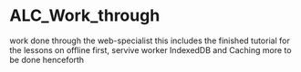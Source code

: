 # ALC_Work_through
work done through the web-specialist 
this includes the finished tutorial for the lessons on offline first, servive worker IndexedDB and Caching
more to be done henceforth
